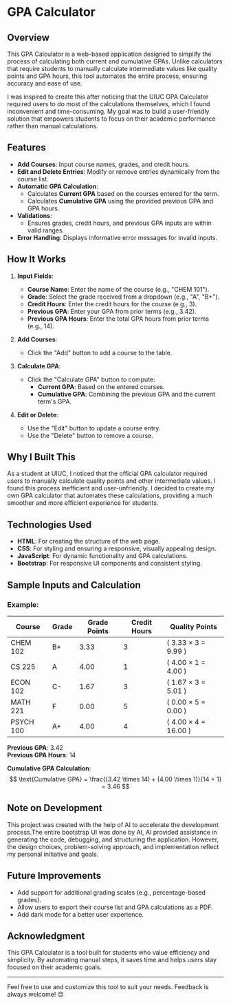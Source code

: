 # GPA Calculator

## Overview

This GPA Calculator is a web-based application designed to simplify the process of calculating both current and cumulative GPAs. Unlike calculators that require students to manually calculate intermediate values like quality points and GPA hours, this tool automates the entire process, ensuring accuracy and ease of use.

I was inspired to create this after noticing that the UIUC GPA Calculator required users to do most of the calculations themselves, which I found inconvenient and time-consuming. My goal was to build a user-friendly solution that empowers students to focus on their academic performance rather than manual calculations.

## Features

- **Add Courses**: Input course names, grades, and credit hours.
- **Edit and Delete Entries**: Modify or remove entries dynamically from the course list.
- **Automatic GPA Calculation**:
    - Calculates **Current GPA** based on the courses entered for the term.
    - Calculates **Cumulative GPA** using the provided previous GPA and GPA hours.
- **Validations**:
    - Ensures grades, credit hours, and previous GPA inputs are within valid ranges.
- **Error Handling**: Displays informative error messages for invalid inputs.

## How It Works

1. **Input Fields**:
    - **Course Name**: Enter the name of the course (e.g., "CHEM 101").
    - **Grade**: Select the grade received from a dropdown (e.g., "A", "B+").
    - **Credit Hours**: Enter the credit hours for the course (e.g., 3).
    - **Previous GPA**: Enter your GPA from prior terms (e.g., 3.42).
    - **Previous GPA Hours**: Enter the total GPA hours from prior terms (e.g., 14).

2. **Add Courses**:
    - Click the "Add" button to add a course to the table.

3. **Calculate GPA**:
    - Click the "Calculate GPA" button to compute:
        - **Current GPA**: Based on the entered courses.
        - **Cumulative GPA**: Combining the previous GPA and the current term's GPA.

4. **Edit or Delete**:
    - Use the "Edit" button to update a course entry.
    - Use the "Delete" button to remove a course.

## Why I Built This

As a student at UIUC, I noticed that the official GPA calculator required users to manually calculate quality points and other intermediate values. I found this process inefficient and user-unfriendly. I decided to create my own GPA calculator that automates these calculations, providing a much smoother and more efficient experience for students.

## Technologies Used

- **HTML**: For creating the structure of the web page.
- **CSS**: For styling and ensuring a responsive, visually appealing design.
- **JavaScript**: For dynamic functionality and GPA calculations.
- **Bootstrap**: For responsive UI components and consistent styling.


## Sample Inputs and Calculation

### Example:
| **Course** | **Grade** | **Grade Points** | **Credit Hours** | **Quality Points**            |
|------------|-----------|------------------|------------------|-------------------------------|
| CHEM 102   | B+        | 3.33             | 3                | \( 3.33 $\times$ 3 = 9.99 \)  |
| CS 225     | A         | 4.00             | 1                | \( 4.00 $\times$ 1 = 4.00 \)  |
| ECON 102   | C-        | 1.67             | 3                | \( 1.67 $\times$ 3 = 5.01 \)  |
| MATH 221   | F         | 0.00             | 5                | \( 0.00 $\times$ 5 = 0.00 \)  |
| PSYCH 100  | A+        | 4.00             | 4                | \( 4.00 $\times$ 4 = 16.00 \) |

**Previous GPA**: 3.42  
**Previous GPA Hours**: 14

**Cumulative GPA Calculation**:
$$
\text{Cumulative GPA} = \frac{(3.42 \times 14) + (4.00 \times 1)}{14 + 1} = 3.46
$$

## Note on Development

This project was created with the help of AI to accelerate the development process.The entire bootstrap UI was done by AI, AI provided assistance in generating the code, debugging, and structuring the application. However, the design choices, problem-solving approach, and implementation reflect my personal initiative and goals.

## Future Improvements

- Add support for additional grading scales (e.g., percentage-based grades).
- Allow users to export their course list and GPA calculations as a PDF.
- Add dark mode for a better user experience.

## Acknowledgment

This GPA Calculator is a tool built for students who value efficiency and simplicity. By automating manual steps, it saves time and helps users stay focused on their academic goals.

---

Feel free to use and customize this tool to suit your needs. Feedback is always welcome! 😊